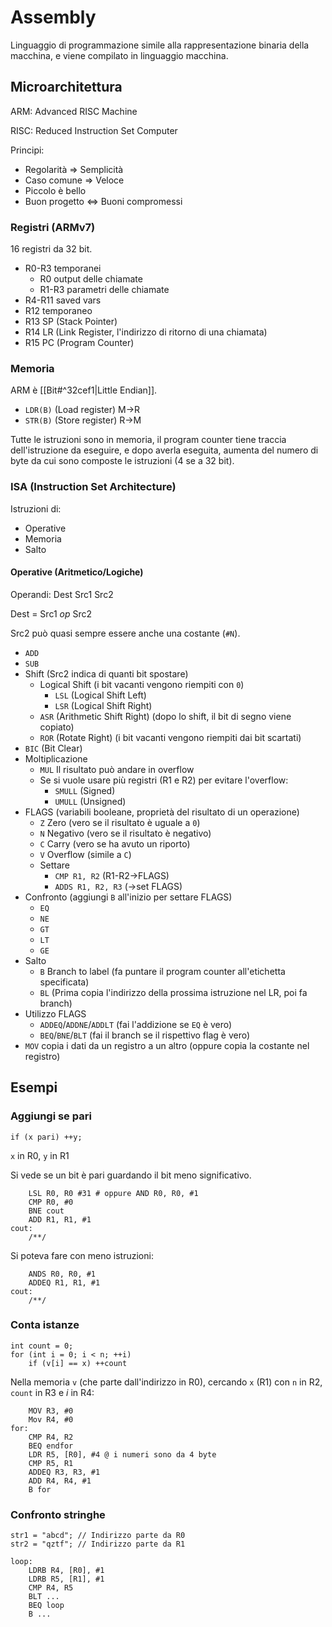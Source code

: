 # Assembly

Linguaggio di programmazione simile alla rappresentazione binaria della macchina, e viene compilato in linguaggio macchina.

## Microarchitettura

ARM: Advanced RISC Machine

RISC: Reduced Instruction Set Computer

Principi:
- Regolarità ⇒ Semplicità
- Caso comune ⇒ Veloce
- Piccolo è bello
- Buon progetto ⇔ Buoni compromessi

### Registri (ARMv7)

16 registri da 32 bit.

- R0-R3 temporanei
	- R0 output delle chiamate
	- R1-R3 parametri delle chiamate
- R4-R11 saved vars
- R12 temporaneo
- R13 SP (Stack Pointer)
- R14 LR (Link Register, l'indirizzo di ritorno di una chiamata)
- R15 PC (Program Counter)

### Memoria

ARM è [[Bit#^32cef1|Little Endian]].

- `LDR(B)` (Load register) M→R
- `STR(B)` (Store register) R→M

Tutte le istruzioni sono in memoria, il program counter tiene traccia dell'istruzione da eseguire, e dopo averla eseguita, aumenta del numero di byte da cui sono composte le istruzioni (4 se a 32 bit).

### ISA (Instruction Set Architecture)

Istruzioni di:
- Operative
- Memoria
- Salto

#### Operative (Aritmetico/Logiche)

Operandi: Dest Src1 Src2

Dest = Src1 *op* Src2

Src2 può quasi sempre essere anche una costante (`#N`).

- `ADD`
- `SUB`
- Shift (Src2 indica di quanti bit spostare)
	- Logical Shift (i bit vacanti vengono riempiti con `0`)
		- `LSL` (Logical Shift Left)
		- `LSR` (Logical Shift Right)
	- `ASR` (Arithmetic Shift Right) (dopo lo shift, il bit di segno viene copiato)
	- `ROR` (Rotate Right) (i bit vacanti vengono riempiti dai bit scartati)
- `BIC` (Bit Clear)
- Moltiplicazione
	- `MUL` Il risultato può andare in overflow
	- Se si vuole usare più registri (R1 e R2) per evitare l'overflow:
		- `SMULL` (Signed)
		- `UMULL` (Unsigned)
- FLAGS (variabili booleane, proprietà del risultato di un operazione)
	- `Z` Zero (vero se il risultato è uguale a `0`)
	- `N` Negativo (vero se il risultato è negativo)
	- `C` Carry (vero se ha avuto un riporto)
	- `V` Overflow (simile a `C`)
	- Settare
		- `CMP R1, R2` (R1-R2→FLAGS)
		- `ADDS R1, R2, R3` (→set FLAGS)
- Confronto (aggiungi `B` all'inizio per settare FLAGS)
	- `EQ`
	- `NE`
	- `GT`
	- `LT`
	- `GE`
- Salto
	- `B` Branch to label (fa puntare il program counter all'etichetta specificata)
	- `BL` (Prima copia l'indirizzo della prossima istruzione nel LR, poi fa branch)
- Utilizzo FLAGS
	- `ADDEQ`/`ADDNE`/`ADDLT` (fai l'addizione se `EQ` è vero)
	- `BEQ`/`BNE`/`BLT` (fai il branch se il rispettivo flag è vero)
- `MOV` copia i dati da un registro a un altro (oppure copia la costante nel registro)

## Esempi

### Aggiungi se pari

```
if (x pari) ++y;
```

`x` in R0, `y` in R1

Si vede se un bit è pari guardando il bit meno significativo.

```armasm
    LSL R0, R0 #31 # oppure AND R0, R0, #1
    CMP R0, #0
    BNE cout
    ADD R1, R1, #1
cout:
    /**/
```

Si poteva fare con meno istruzioni:

```armasm
    ANDS R0, R0, #1
    ADDEQ R1, R1, #1
cout:
    /**/
```

### Conta istanze

```
int count = 0;
for (int i = 0; i < n; ++i)
    if (v[i] == x) ++count
```

Nella memoria `v` (che parte dall'indirizzo in R0),  cercando `x` (R1) con `n` in R2, `count` in R3 e $i$ in R4:

```armasm
    MOV R3, #0
    Mov R4, #0
for:
    CMP R4, R2
    BEQ endfor
    LDR R5, [R0], #4 @ i numeri sono da 4 byte
    CMP R5, R1
    ADDEQ R3, R3, #1
    ADD R4, R4, #1
    B for
```

### Confronto stringhe

```
str1 = "abcd"; // Indirizzo parte da R0
str2 = "qztf"; // Indirizzo parte da R1
```

```armasm
loop:
    LDRB R4, [R0], #1
    LDRB R5, [R1], #1
    CMP R4, R5
    BLT ...
    BEQ loop
    B ...
```